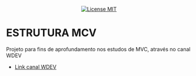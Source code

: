<p align="center">
  <a href="https://opensource.org/licenses/MIT">
    <img src="https://img.shields.io/badge/License-MIT-blue.svg" alt="License MIT">
  </a>
</p>

# ESTRUTURA MCV 
Projeto para fins de aprofundamento nos estudos de MVC, através no canal WDEV

- [Link canal WDEV](https://www.youtube.com/c/WDEVoficial/featured)
